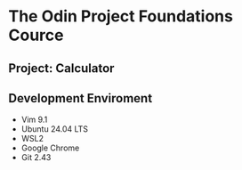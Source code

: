 # The Odin Project Foundations Cource

## Project: Calculator

## Development Enviroment

* Vim 9.1
* Ubuntu 24.04 LTS
* WSL2
* Google Chrome
* Git 2.43
